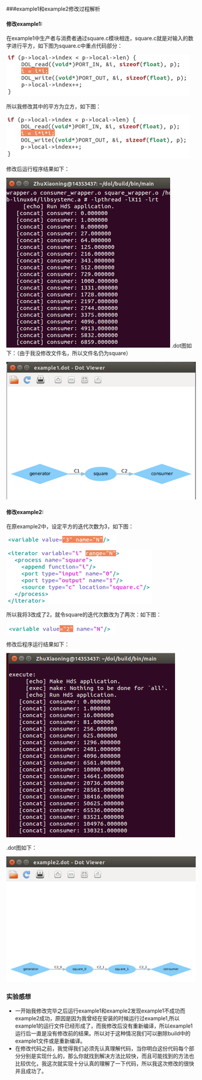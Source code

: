 ###example1和example2修改过程解析
#### 修改example1:
在example1中生产者与消费者通过square.c模块相连，square.c就是对输入的数字进行平方，如下图为square.c中重点代码部分：

![Alt text](./1.png)


所以我修改其中的平方为立方，如下图：

![Alt text](./2.png)


修改后运行程序结果如下：

![Alt text](./6.png)
.dot图如下：（由于我没修改文件名，所以文件名仍为square）

![Alt text](./5.png)


#### 修改example2:
在原example2中，设定平方的迭代次数为3，如下图：

![Alt text](./7.png)


![Alt text](./4.png)

所以我将3改成了2，就令square的迭代次数改为了两次：如下图：

![Alt text](./8.png)

修改后程序运行结果如下：

![Alt text](./3.png)

.dot图如下：

![Alt text](./9.png)


### 实验感想
- 一开始我修改完毕之后运行example1和example2发现example1不成功而example2成功，原因是因为我曾经在安装的时候运行过example1,所以example1的运行文件已经形成了，而我修改后没有重新编译，所以example1运行后一直是没有修改前的结果。所以对于这种情况我们可以删除build中的example1文件或是重新编译。
- 在修改代码之前，我觉得我们必须先认真理解代码，当你明白这份代码每个部分分别是实现什么的，那么你就找到解决方法比较快，而且可能找到的方法也比较优化，我这次就实现十分认真的理解了一下代码，所以我这次修改的很快并且成功了。

